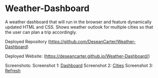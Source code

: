 # Weather-Dashboard
A weather dashboard that will run in the browser and feature dynamically updated HTML and CSS. Shows weather outlook for multiple cities
so that the user can plan a trip accordingly.


Deployed Repository (https://github.com/DeseanCarter/Weather-Dashboard)

Deployed Website: (https://deseancarter.github.io/Weather-Dashboard/)

Screenshots:
Screenshot 1: [Dashboard](./Assets/weatherdashboard.jpg)
Screenshot 2: [Cities](./Assets/Cities.jpg)
Screenshot 3: [Refresh](./Assets/refresh.jpg)
